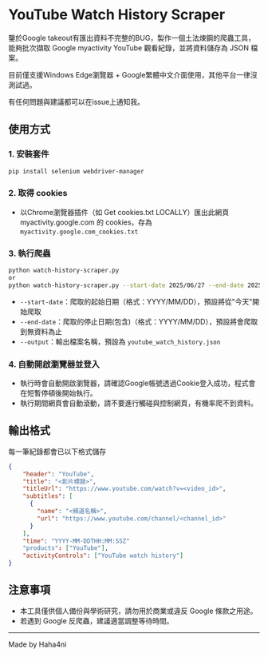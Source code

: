 # YouTube Watch History Scraper

鑒於Google takeout有匯出資料不完整的BUG，製作一個土法煉鋼的爬蟲工具，能夠批次擷取 Google myactivity YouTube 觀看紀錄，並將資料儲存為 JSON 檔案。

目前僅支援Windows Edge瀏覽器 + Google繁體中文介面使用，其他平台一律沒測試過。

有任何問題與建議都可以在issue上通知我。

## 使用方式

### 1. 安裝套件
```bash
pip install selenium webdriver-manager
```

### 2. 取得 cookies
- 以Chrome瀏覽器插件（如 Get cookies.txt LOCALLY）匯出此網頁 myactivity.google.com 的 cookies，存為 `myactivity.google.com_cookies.txt`

### 3. 執行爬蟲
```bash
python watch-history-scraper.py
or
python watch-history-scraper.py --start-date 2025/06/27 --end-date 2025/06/20 --output my_output.json
```
- `--start-date`：爬取的起始日期（格式：YYYY/MM/DD），預設將從"今天"開始爬取
- `--end-date`：爬取的停止日期(包含)（格式：YYYY/MM/DD），預設將會爬取到無資料為止
- `--output`：輸出檔案名稱，預設為 `youtube_watch_history.json`

### 4. 自動開啟瀏覽器並登入
- 執行時會自動開啟瀏覽器，請確認Google帳號透過Cookie登入成功，程式會在短暫停頓後開始執行。
- 執行期間網頁會自動滾動，請不要進行觸碰與控制網頁，有機率爬不到資料。

## 輸出格式
每一筆紀錄都會已以下格式儲存
```json
{
    "header": "YouTube",
    "title": "<影片標題>",
    "titleUrl": "https://www.youtube.com/watch?v=<video_id>",
    "subtitles": [
      {
        "name": "<頻道名稱>",
        "url": "https://www.youtube.com/channel/<channel_id>"
      }
    ],
    "time": "YYYY-MM-DDTHH:MM:SSZ"
    "products": ["YouTube"],
    "activityControls": ["YouTube watch history"]
}
```

## 注意事項
- 本工具僅供個人備份與學術研究，請勿用於商業或違反 Google 條款之用途。
- 若遇到 Google 反爬蟲，建議適當調整等待時間。

---

Made by Haha4ni
